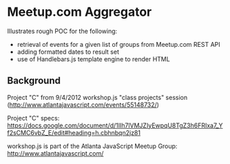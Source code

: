 Meetup.com Aggregator
================================

Illustrates rough POC for the following:
* retrieval of events for a given list of groups from Meetup.com REST API
* adding formatted dates to result set
* use of Handlebars.js template engine to render HTML

Background
----------

Project "C" from 9/4/2012 workshop.js "class projects" session (http://www.atlantajavascript.com/events/55148732/)

Project "C" specs:
https://docs.google.com/document/d/1lIh7lVMJZIyEwpqU8TgZ3h6FRIxa7_Yf2sCMC6vbZ_E/edit#heading=h.cbhnbqn2jz81

workshop.js is part of the Atlanta JavaScript Meetup Group: http://www.atlantajavascript.com/




